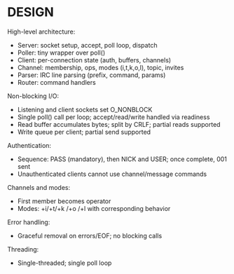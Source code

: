# DESIGN

High-level architecture:
- Server: socket setup, accept, poll loop, dispatch
- Poller: tiny wrapper over poll()
- Client: per-connection state (auth, buffers, channels)
- Channel: membership, ops, modes (i,t,k,o,l), topic, invites
- Parser: IRC line parsing (prefix, command, params)
- Router: command handlers

Non-blocking I/O:
- Listening and client sockets set O_NONBLOCK
- Single poll() call per loop; accept/read/write handled via readiness
- Read buffer accumulates bytes; split by CRLF; partial reads supported
- Write queue per client; partial send supported

Authentication:
- Sequence: PASS (mandatory), then NICK and USER; once complete, 001 sent
- Unauthenticated clients cannot use channel/message commands

Channels and modes:
- First member becomes operator
- Modes: +i/+t/+k <key>/+o <nick>/+l <n> with corresponding behavior

Error handling:
- Graceful removal on errors/EOF; no blocking calls

Threading:
- Single-threaded; single poll loop
